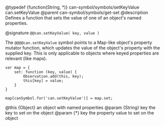 @typedef {function(String, *)} can-symbol/symbols/setKeyValue can.setKeyValue
@parent can-symbol/symbols/get-set
@description Defines a function that sets the value of one of an object's named properties.

@signature `@@can.setKeyValue( key, value )`

The `@@@@can.setKeyValue` symbol points to a Map-like object's property mutator function, which updates the value of the 
object's property with the supplied key. This is only applicable to objects where keyed properties are relevant (like maps).

```
var map = {
	set: function (key, value) {
		Observation.add(this, key);
		this[key] = value;
	}
}

map[canSymbol.for('can.setKeyValue')] = map.set;
```

@this {Object} an object with named properties
@param {String} key the key to set on the object
@param {*} key the property value to set on the object

